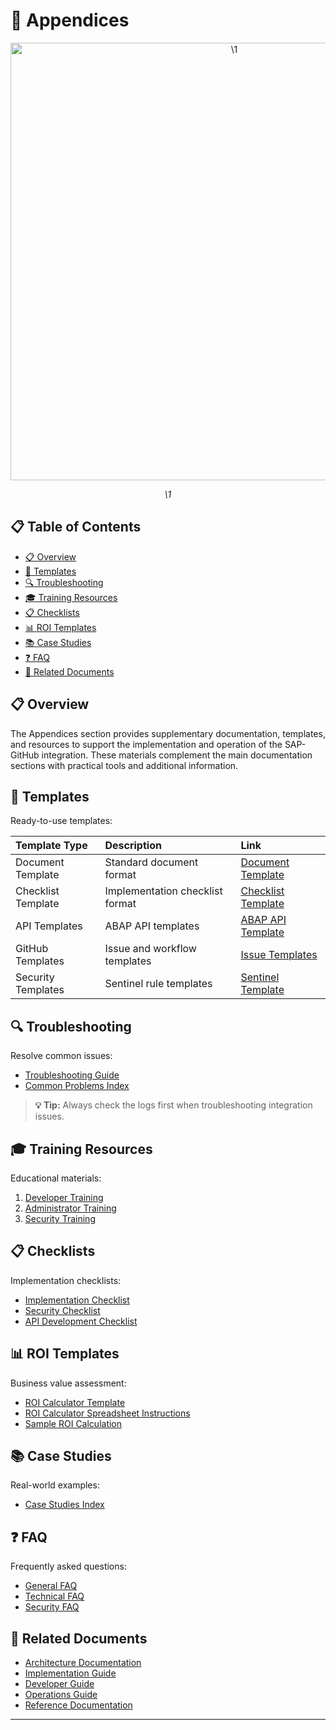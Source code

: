# 📑 Appendices

<div align="center" class="svg-container">
  <!-- Using both object and img as fallback for maximum compatibility -->
  <object type="image/svg+xml" data="\1" style="width: 700px; max-width: 100%;" aria-label="\1">
    <img src="\1" alt="\1" width="700" />
  </object>
  
  *\1*
</div>

## 📋 Table of Contents

- [📋 Overview](#-overview)
- [📝 Templates](#-templates)
- [🔍 Troubleshooting](#-troubleshooting)
- [🎓 Training Resources](#-training-resources)
- [📋 Checklists](#-checklists)
- [📊 ROI Templates](#-roi-templates)
- [📚 Case Studies](#-case-studies)
- [❓ FAQ](#-faq)
- [🔗 Related Documents](#-related-documents)

## 📋 Overview

The Appendices section provides supplementary documentation, templates, and resources to support the implementation and operation of the SAP-GitHub integration. These materials complement the main documentation sections with practical tools and additional information.

## 📝 Templates

Ready-to-use templates:

| Template Type | Description | Link |
|:--------------|:------------|:-----|
| Document Template | Standard document format | [Document Template](./templates/document-template.md) |
| Checklist Template | Implementation checklist format | [Checklist Template](./templates/checklist-template.md) |
| API Templates | ABAP API templates | [ABAP API Template](./templates/api/abap-api-template.abap) |
| GitHub Templates | Issue and workflow templates | [Issue Templates](./templates/github/issue-templates) |
| Security Templates | Sentinel rule templates | [Sentinel Template](./templates/security/sentinel-rule-template.yaml) |

## 🔍 Troubleshooting

Resolve common issues:

- [Troubleshooting Guide](./support/troubleshooting-guide.md)
- [Common Problems Index](./troubleshooting/index.md)

> **💡 Tip:** Always check the logs first when troubleshooting integration issues.

## 🎓 Training Resources

Educational materials:

1. [Developer Training](./training/index.md)
2. [Administrator Training](./training/index.md)
3. [Security Training](./training/index.md)

## 📋 Checklists

Implementation checklists:

- [Implementation Checklist](./implementation-checklist.md)
- [Security Checklist](./best-practices/security-best-practices.md)
- [API Development Checklist](./best-practices/api-development.md)

## 📊 ROI Templates

Business value assessment:

- [ROI Calculator Template](./roi-templates.md)
- [ROI Calculator Spreadsheet Instructions](./templates/roi/roi-calculator-spreadsheet-instructions.md)
- [Sample ROI Calculation](./templates/roi/sample-roi-calculation.md)

## 📚 Case Studies

Real-world examples:

- [Case Studies Index](./case-studies/index.md)

## ❓ FAQ

Frequently asked questions:

- [General FAQ](./faq.md)
- [Technical FAQ](./faq.md)
- [Security FAQ](./faq.md)

## 🔗 Related Documents

- [Architecture Documentation](../1-architecture/README.md)
- [Implementation Guide](../2-implementation-guide/README.md)
- [Developer Guide](../3-developer-guide/README.md)
- [Operations Guide](../4-operations-guide/README.md)
- [Reference Documentation](../5-reference/README.md)

---


